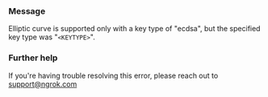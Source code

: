
### Message
Elliptic curve is supported only with a key type of "ecdsa", but the specified key type was "<code>&lt;KEYTYPE&gt;</code>".

### Further help
If you're having trouble resolving this error, please reach out to [support@ngrok.com](mailto:support@ngrok.com?subject=Help%20with%20ERR_NGROK_1942)

